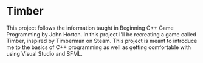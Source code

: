 # Timber
This project follows the information taught in Beginning C++ Game Programming by John Horton.
In this project I'll be recreating a game called Timber, inspired by Timberman on Steam.
This project is meant to introduce me to the basics of C++ programming as well as getting comfortable
with using Visual Studio and SFML.
